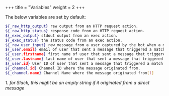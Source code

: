 +++
title = "Variables"
weight = 2
+++

The below variables are set by default:

```sh
${_raw_http_output} raw output from an HTTP request action.
${_raw_http_status} response code from an HTTP request action.
${_exec_output} stdout output from an exec action.
${_exec_status} the status code from an exec action.
${_raw_user_input} raw message from a user captured by the bot when a match is found.
${_user.email} email of user that sent a message that triggered a match.
${_user.firstname} first name of user that sent a message that triggered a match.
${_user.lastname} last name of user that sent a message that triggered a match.
${_user.id} User ID of user that sent a message that triggered a match.
${_channel.id} Channel ID where the message originated from.
${_channel.name} Channel Name where the message originated from[1]
```

_1. for Slack, this might be an empty string if it originated from a direct message_
